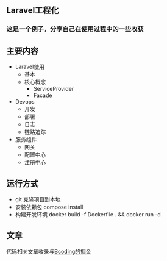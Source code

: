 ## Laravel工程化
### 这是一个例子，分享自己在使用过程中的一些收获

## 主要内容
- Laravel使用
  - 基本
  - 核心概念
    - ServiceProvider
    - Facade
- Devops
  - 开发
  - 部署
  - 日志
  - 链路追踪
- 服务组件
  - 网关
  - 配置中心
  - 注册中心
## 运行方式
  - git 克隆项目到本地
  - 安装依赖包 compose install 
  - 构建开发环境 docker build -f Dockerfile . && docker run -d 
## 文章
  代码相关文章收录与[Bcoding的掘金](https://juejin.cn/column/7005523079191330824)
  
